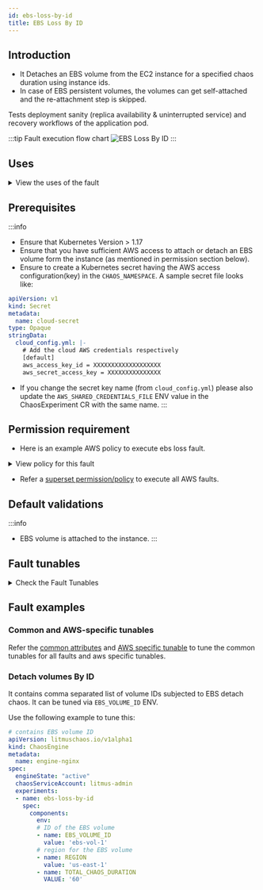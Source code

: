 ```yaml
---
id: ebs-loss-by-id
title: EBS Loss By ID
---
```


## Introduction
- It Detaches an EBS volume from the EC2 instance for a specified chaos duration using instance ids.
- In case of EBS persistent volumes, the volumes can get self-attached and the re-attachment step is skipped.

Tests deployment sanity (replica availability & uninterrupted service) and recovery workflows of the application pod.

:::tip Fault execution flow chart
![EBS Loss By ID](./static/images/ebs-loss.png)
:::

## Uses

<details>
<summary>View the uses of the fault</summary>
<div>
Coming soon.
</div>
</details>

## Prerequisites

:::info
- Ensure that Kubernetes Version > 1.17
- Ensure that you have sufficient AWS access to attach or detach an EBS volume form the instance (as mentioned in permission section below). 
- Ensure to create a Kubernetes secret having the AWS access configuration(key) in the `CHAOS_NAMESPACE`. A sample secret file looks like:
```yaml
apiVersion: v1
kind: Secret
metadata:
  name: cloud-secret
type: Opaque
stringData:
  cloud_config.yml: |-
    # Add the cloud AWS credentials respectively
    [default]
    aws_access_key_id = XXXXXXXXXXXXXXXXXXX
    aws_secret_access_key = XXXXXXXXXXXXXXX
```
- If you change the secret key name (from `cloud_config.yml`) please also update the `AWS_SHARED_CREDENTIALS_FILE` ENV value in the ChaosExperiment CR with the same name.
:::

## Permission requirement

- Here is an example AWS policy to execute ebs loss fault.

<details>
<summary>View policy for this fault</summary>

```json
{
    "Version": "2012-10-17",
    "Statement": [
        {
            "Effect": "Allow",
            "Action": [
                "ec2:AttachVolume",
                "ec2:DetachVolume"
            ],
            "Resource": "*"
        },
        {
            "Effect": "Allow",
            "Action": "ec2:DescribeVolumes",
            "Resource": "*"
        },
        {
            "Effect": "Allow",
            "Action": [
                "ec2:DescribeInstanceStatus",
                "ec2:DescribeInstances"
            ],
            "Resource": "*"
        }
    ]
}
```
</details>

- Refer a [superset permission/policy](../policy-for-all-aws-faults) to execute all AWS faults.

## Default validations

:::info
- EBS volume is attached to the instance.
:::

## Fault tunables

<details>
    <summary>Check the Fault Tunables</summary>
    <h2>Mandatory Fields</h2>
    <table>
      <tr>
        <th> Variables </th>
        <th> Description </th>
        <th> Notes </th>
      </tr>
      <tr>
        <td> EBS_VOLUME_ID </td>
        <td> Comma separated list of volume IDs subjected to EBS detach chaos</td>
        <td> Eg. ebs-vol-1,ebs-vol-2 </td>
      </tr>
      <tr>
        <td> REGION </td>
        <td> The region name for the target volumes</td>
        <td> Eg. us-east-1 </td>
      </tr>
    </table>
    <h2>Optional Fields</h2>
    <table>
      <tr>
        <th> Variables </th>
        <th> Description </th>
        <th> Notes </th>
      </tr>
      <tr>
        <td> TOTAL_CHAOS_DURATION </td>
        <td> The time duration for chaos insertion (sec) </td>
        <td> Defaults to 30s </td>
      </tr>
      <tr>
        <td> CHAOS_INTERVAL </td>
        <td> The time duration between the attachment and detachment of the volumes (sec) </td>
        <td> Defaults to 30s </td>
      </tr>
      <tr>
        <td> SEQUENCE </td>
        <td> It defines sequence of chaos execution for multiple volumes</td>
        <td> Default value: parallel. Supported: serial, parallel </td>
      </tr>
      <tr>
        <td> RAMP_TIME </td>
        <td> Period to wait before and after injection of chaos in sec </td>
        <td> Eg: 30 </td>
      </tr>
    </table>
</details>

## Fault examples

### Common and AWS-specific tunables

Refer the [common attributes](../common-tunables-for-all-faults) and [AWS specific tunable](./aws-fault-tunables) to tune the common tunables for all faults and aws specific tunables.

### Detach volumes By ID

It contains comma separated list of volume IDs subjected to EBS detach chaos. It can be tuned via `EBS_VOLUME_ID` ENV.

Use the following example to tune this:

[embedmd]:# (./static/manifests/ebs-loss-by-id/ebs-volume-id.yaml yaml)
```yaml
# contains EBS volume ID 
apiVersion: litmuschaos.io/v1alpha1
kind: ChaosEngine
metadata:
  name: engine-nginx
spec:
  engineState: "active"
  chaosServiceAccount: litmus-admin
  experiments:
  - name: ebs-loss-by-id
    spec:
      components:
        env:
        # ID of the EBS volume
        - name: EBS_VOLUME_ID
          value: 'ebs-vol-1'
        # region for the EBS volume
        - name: REGION
          value: 'us-east-1'
        - name: TOTAL_CHAOS_DURATION
          VALUE: '60'
```
